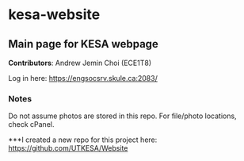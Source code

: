 # kesa-website
## Main page for KESA webpage
**Contributors**: Andrew Jemin Choi (ECE1T8)

Log in here: https://engsocsrv.skule.ca:2083/

### Notes ###
Do not assume photos are stored in this repo. For file/photo locations, check cPanel.

***I created a new repo for this project here: https://github.com/UTKESA/Website

